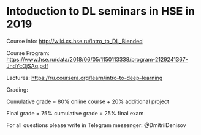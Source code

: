 # Intoduction to DL seminars in HSE in 2019
Course info: http://wiki.cs.hse.ru/Intro_to_DL_Blended

Course Program: https://www.hse.ru/data/2018/06/05/1150113338/program-2129241367-JndYcQjSAq.pdf

Lactures: https://ru.coursera.org/learn/intro-to-deep-learning

Grading:

Cumulative grade = 80% online course + 20% additional project

Final grade = 75% cumulative grade + 25% final exam


For all questions please write in Telegram messenger: @DmitriiDenisov
